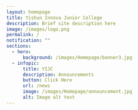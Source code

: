 ```yaml
---
layout: homepage
title: Yishun Innova Junior College
description: Brief site description here
image: /images/logo.png
permalink: /
notification: ""
sections:
  - hero:
      background: /images/Homepage/banner3.jpg
  - infopic:
      title: YIJC
      description: Announcements
      button: Click Here
      url: /news
      image: /images/Homepage/announcement.jpg
      alt: Image alt text
---
```

